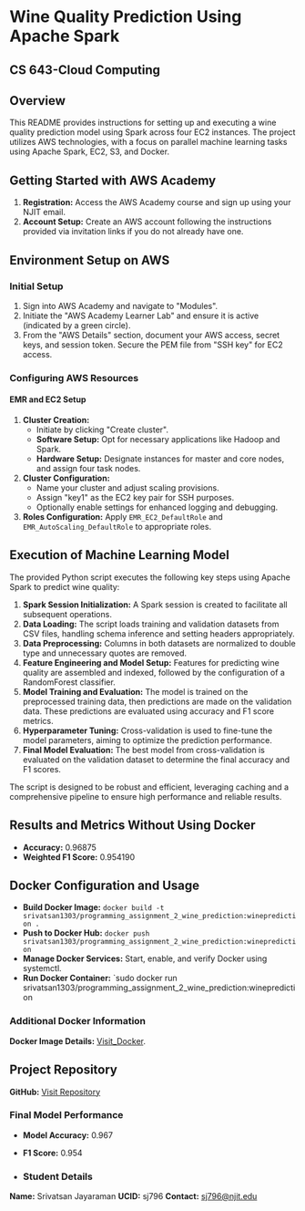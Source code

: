 # Wine Quality Prediction Using Apache Spark
## CS 643-Cloud Computing 

## Overview
This README provides instructions for setting up and executing a wine quality prediction model using Spark across four EC2 instances. The project utilizes AWS technologies, with a focus on parallel machine learning tasks using Apache Spark, EC2, S3, and Docker.

## Getting Started with AWS Academy
1. **Registration:** Access the AWS Academy course and sign up using your NJIT email.
2. **Account Setup:** Create an AWS account following the instructions provided via invitation links if you do not already have one.

## Environment Setup on AWS
### Initial Setup
1. Sign into AWS Academy and navigate to "Modules".
2. Initiate the "AWS Academy Learner Lab" and ensure it is active (indicated by a green circle).
3. From the "AWS Details" section, document your AWS access, secret keys, and session token. Secure the PEM file from "SSH key" for EC2 access.

### Configuring AWS Resources
#### EMR and EC2 Setup
1. **Cluster Creation:**
   - Initiate by clicking "Create cluster".
   - **Software Setup:** Opt for necessary applications like Hadoop and Spark.
   - **Hardware Setup:** Designate instances for master and core nodes, and assign four task nodes.
2. **Cluster Configuration:**
   - Name your cluster and adjust scaling provisions.
   - Assign "key1" as the EC2 key pair for SSH purposes.
   - Optionally enable settings for enhanced logging and debugging.
3. **Roles Configuration:** Apply `EMR_EC2_DefaultRole` and `EMR_AutoScaling_DefaultRole` to appropriate roles.

## Execution of Machine Learning Model

The provided Python script executes the following key steps using Apache Spark to predict wine quality:

1. **Spark Session Initialization:** A Spark session is created to facilitate all subsequent operations.
2. **Data Loading:** The script loads training and validation datasets from CSV files, handling schema inference and setting headers appropriately.
3. **Data Preprocessing:** Columns in both datasets are normalized to double type and unnecessary quotes are removed.
4. **Feature Engineering and Model Setup:** Features for predicting wine quality are assembled and indexed, followed by the configuration of a RandomForest classifier.
5. **Model Training and Evaluation:** The model is trained on the preprocessed training data, then predictions are made on the validation data. These predictions are evaluated using accuracy and F1 score metrics.
6. **Hyperparameter Tuning:** Cross-validation is used to fine-tune the model parameters, aiming to optimize the prediction performance.
7. **Final Model Evaluation:** The best model from cross-validation is evaluated on the validation dataset to determine the final accuracy and F1 scores.

The script is designed to be robust and efficient, leveraging caching and a comprehensive pipeline to ensure high performance and reliable results.

## Results and Metrics Without Using Docker
- **Accuracy:** 0.96875
- **Weighted F1 Score:** 0.954190

## Docker Configuration and Usage
- **Build Docker Image:** `docker build -t srivatsan1303/programming_assignment_2_wine_prediction:wineprediction .`
- **Push to Docker Hub:** `docker push srivatsan1303/programming_assignment_2_wine_prediction:wineprediction`
- **Manage Docker Services:** Start, enable, and verify Docker using systemctl.
- **Run Docker Container:** `sudo docker run srivatsan1303/programming_assignment_2_wine_prediction:wineprediction

### Additional Docker Information
**Docker Image Details:** [Visit_Docker](https://hub.docker.com/layers/srivatsan1303/programming_assignment_2_wine_prediction/wineprediction/images/sha256-449699db4e3d40eac2c0a29f7bf662ef7f1123ee54ea60a323a41d47f0a00af2?context=repo).

## Project Repository
**GitHub:** [Visit Repository](https://github.com/srivatsan1303/WINE_QUALITY_PREDICTION)

### Final Model Performance
- **Model Accuracy:** 0.967
- **F1 Score:** 0.954

- ### Student Details
**Name:** Srivatsan Jayaraman
**UCID:** sj796 
**Contact:** sj796@njit.edu 
